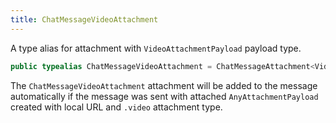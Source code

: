 ```yaml
---
title: ChatMessageVideoAttachment
---
```


A type alias for attachment with `VideoAttachmentPayload` payload type.

``` swift
public typealias ChatMessageVideoAttachment = ChatMessageAttachment<VideoAttachmentPayload>
```

The `ChatMessageVideoAttachment` attachment will be added to the message automatically
if the message was sent with attached `AnyAttachmentPayload` created with
local URL and `.video` attachment type.

